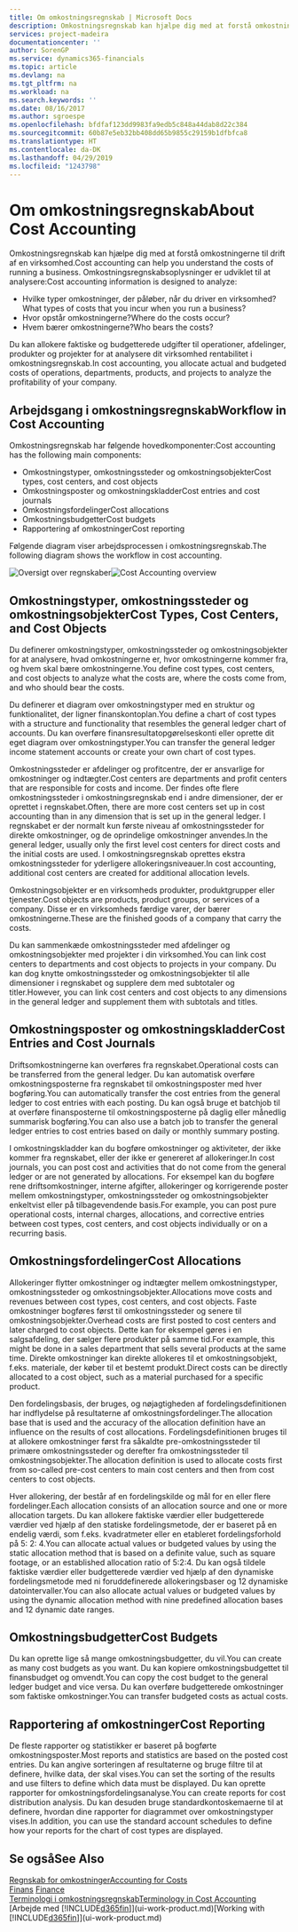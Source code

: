 ```yaml
---
title: Om omkostningsregnskab | Microsoft Docs
description: Omkostningsregnskab kan hjælpe dig med at forstå omkostningerne til drift af en virksomhed.
services: project-madeira
documentationcenter: ''
author: SorenGP
ms.service: dynamics365-financials
ms.topic: article
ms.devlang: na
ms.tgt_pltfrm: na
ms.workload: na
ms.search.keywords: ''
ms.date: 08/16/2017
ms.author: sgroespe
ms.openlocfilehash: bfdfaf123dd9983fa9edb5c848a44dab8d22c384
ms.sourcegitcommit: 60b87e5eb32bb408dd65b9855c29159b1dfbfca8
ms.translationtype: HT
ms.contentlocale: da-DK
ms.lasthandoff: 04/29/2019
ms.locfileid: "1243798"
---
```

# <a name="about-cost-accounting"></a><span data-ttu-id="688be-103">Om omkostningsregnskab</span><span class="sxs-lookup"><span data-stu-id="688be-103">About Cost Accounting</span></span>
<span data-ttu-id="688be-104">Omkostningsregnskab kan hjælpe dig med at forstå omkostningerne til drift af en virksomhed.</span><span class="sxs-lookup"><span data-stu-id="688be-104">Cost accounting can help you understand the costs of running a business.</span></span> <span data-ttu-id="688be-105">Omkostningsregnskabsoplysninger er udviklet til at analysere:</span><span class="sxs-lookup"><span data-stu-id="688be-105">Cost accounting information is designed to analyze:</span></span>  

-   <span data-ttu-id="688be-106">Hvilke typer omkostninger, der påløber, når du driver en virksomhed?</span><span class="sxs-lookup"><span data-stu-id="688be-106">What types of costs that you incur when you run a business?</span></span>  
-   <span data-ttu-id="688be-107">Hvor opstår omkostningerne?</span><span class="sxs-lookup"><span data-stu-id="688be-107">Where do the costs occur?</span></span>  
-   <span data-ttu-id="688be-108">Hvem bærer omkostningerne?</span><span class="sxs-lookup"><span data-stu-id="688be-108">Who bears the costs?</span></span>  

<span data-ttu-id="688be-109">Du kan allokere faktiske og budgetterede udgifter til operationer, afdelinger, produkter og projekter for at analysere dit virksomhed rentabilitet i omkostningsregnskab.</span><span class="sxs-lookup"><span data-stu-id="688be-109">In cost accounting, you allocate actual and budgeted costs of operations, departments, products, and projects to analyze the profitability of your company.</span></span>  

## <a name="workflow-in-cost-accounting"></a><span data-ttu-id="688be-110">Arbejdsgang i omkostningsregnskab</span><span class="sxs-lookup"><span data-stu-id="688be-110">Workflow in Cost Accounting</span></span>  
<span data-ttu-id="688be-111">Omkostningsregnskab har følgende hovedkomponenter:</span><span class="sxs-lookup"><span data-stu-id="688be-111">Cost accounting has the following main components:</span></span>  

-   <span data-ttu-id="688be-112">Omkostningstyper, omkostningssteder og omkostningsobjekter</span><span class="sxs-lookup"><span data-stu-id="688be-112">Cost types, cost centers, and cost objects</span></span>  
-   <span data-ttu-id="688be-113">Omkostningsposter og omkostningskladder</span><span class="sxs-lookup"><span data-stu-id="688be-113">Cost entries and cost journals</span></span>  
-   <span data-ttu-id="688be-114">Omkostningsfordelinger</span><span class="sxs-lookup"><span data-stu-id="688be-114">Cost allocations</span></span>  
-   <span data-ttu-id="688be-115">Omkostningsbudgetter</span><span class="sxs-lookup"><span data-stu-id="688be-115">Cost budgets</span></span>
-   <span data-ttu-id="688be-116">Rapportering af omkostninger</span><span class="sxs-lookup"><span data-stu-id="688be-116">Cost reporting</span></span>  

<span data-ttu-id="688be-117">Følgende diagram viser arbejdsprocessen i omkostningsregnskab.</span><span class="sxs-lookup"><span data-stu-id="688be-117">The following diagram shows the workflow in cost accounting.</span></span>  

<span data-ttu-id="688be-118">![Oversigt over regnskaber](media/costaccountingoverview.png "CostAccountingOverview")</span><span class="sxs-lookup"><span data-stu-id="688be-118">![Cost Accounting overview](media/costaccountingoverview.png "CostAccountingOverview")</span></span>  

## <a name="cost-types-cost-centers-and-cost-objects"></a><span data-ttu-id="688be-119">Omkostningstyper, omkostningssteder og omkostningsobjekter</span><span class="sxs-lookup"><span data-stu-id="688be-119">Cost Types, Cost Centers, and Cost Objects</span></span>  
<span data-ttu-id="688be-120">Du definerer omkostningstyper, omkostningssteder og omkostningsobjekter for at analysere, hvad omkostningerne er, hvor omkostningerne kommer fra, og hvem skal bære omkostningerne.</span><span class="sxs-lookup"><span data-stu-id="688be-120">You define cost types, cost centers, and cost objects to analyze what the costs are, where the costs come from, and who should bear the costs.</span></span>  

<span data-ttu-id="688be-121">Du definerer et diagram over omkostningstyper med en struktur og funktionalitet, der ligner finanskontoplan.</span><span class="sxs-lookup"><span data-stu-id="688be-121">You define a chart of cost types with a structure and functionality that resembles the general ledger chart of accounts.</span></span> <span data-ttu-id="688be-122">Du kan overføre finansresultatopgørelseskonti eller oprette dit eget diagram over omkostningstyper.</span><span class="sxs-lookup"><span data-stu-id="688be-122">You can transfer the general ledger income statement accounts or create your own chart of cost types.</span></span>  

<span data-ttu-id="688be-123">Omkostningssteder er afdelinger og profitcentre, der er ansvarlige for omkostninger og indtægter.</span><span class="sxs-lookup"><span data-stu-id="688be-123">Cost centers are departments and profit centers that are responsible for costs and income.</span></span> <span data-ttu-id="688be-124">Der findes ofte flere omkostningssteder i omkostningsregnskab end i andre dimensioner, der er oprettet i regnskabet.</span><span class="sxs-lookup"><span data-stu-id="688be-124">Often, there are more cost centers set up in cost accounting than in any dimension that is set up in the general ledger.</span></span> <span data-ttu-id="688be-125">I regnskabet er der normalt kun første niveau af omkostningssteder for direkte omkostninger, og de oprindelige omkostninger anvendes.</span><span class="sxs-lookup"><span data-stu-id="688be-125">In the general ledger, usually only the first level cost centers for direct costs and the initial costs are used.</span></span> <span data-ttu-id="688be-126">I omkostningsregnskab oprettes ekstra omkostningssteder for yderligere allokeringsniveauer.</span><span class="sxs-lookup"><span data-stu-id="688be-126">In cost accounting, additional cost centers are created for additional allocation levels.</span></span>  

<span data-ttu-id="688be-127">Omkostningsobjekter er en virksomheds produkter, produktgrupper eller tjenester.</span><span class="sxs-lookup"><span data-stu-id="688be-127">Cost objects are products, product groups, or services of a company.</span></span> <span data-ttu-id="688be-128">Disse er en virksomheds færdige varer, der bærer omkostningerne.</span><span class="sxs-lookup"><span data-stu-id="688be-128">These are the finished goods of a company that carry the costs.</span></span>  

<span data-ttu-id="688be-129">Du kan sammenkæde omkostningssteder med afdelinger og omkostningsobjekter med projekter i din virksomhed.</span><span class="sxs-lookup"><span data-stu-id="688be-129">You can link cost centers to departments and cost objects to projects in your company.</span></span> <span data-ttu-id="688be-130">Du kan dog knytte omkostningssteder og omkostningsobjekter til alle dimensioner i regnskabet og supplere dem med subtotaler og titler.</span><span class="sxs-lookup"><span data-stu-id="688be-130">However, you can link cost centers and cost objects to any dimensions in the general ledger and supplement them with subtotals and titles.</span></span>  

## <a name="cost-entries-and-cost-journals"></a><span data-ttu-id="688be-131">Omkostningsposter og omkostningskladder</span><span class="sxs-lookup"><span data-stu-id="688be-131">Cost Entries and Cost Journals</span></span>  
<span data-ttu-id="688be-132">Driftsomkostningerne kan overføres fra regnskabet.</span><span class="sxs-lookup"><span data-stu-id="688be-132">Operational costs can be transferred from the general ledger.</span></span> <span data-ttu-id="688be-133">Du kan automatisk overføre omkostningsposterne fra regnskabet til omkostningsposter med hver bogføring.</span><span class="sxs-lookup"><span data-stu-id="688be-133">You can automatically transfer the cost entries from the general ledger to cost entries with each posting.</span></span> <span data-ttu-id="688be-134">Du kan også bruge et batchjob til at overføre finansposterne til omkostningsposterne på daglig eller månedlig summarisk bogføring.</span><span class="sxs-lookup"><span data-stu-id="688be-134">You can also use a batch job to transfer the general ledger entries to cost entries based on daily or monthly summary posting.</span></span>  

<span data-ttu-id="688be-135">I omkostningskladder kan du bogføre omkostninger og aktiviteter, der ikke kommer fra regnskabet, eller der ikke er genereret af allokeringer.</span><span class="sxs-lookup"><span data-stu-id="688be-135">In cost journals, you can post cost and activities that do not come from the general ledger or are not generated by allocations.</span></span> <span data-ttu-id="688be-136">For eksempel kan du bogføre rene driftsomkostninger, interne afgifter, allokeringer og korrigerende poster mellem omkostningstyper, omkostningssteder og omkostningsobjekter enkeltvist eller på tilbagevendende basis.</span><span class="sxs-lookup"><span data-stu-id="688be-136">For example, you can post pure operational costs, internal charges, allocations, and corrective entries between cost types, cost centers, and cost objects individually or on a recurring basis.</span></span>  

## <a name="cost-allocations"></a><span data-ttu-id="688be-137">Omkostningsfordelinger</span><span class="sxs-lookup"><span data-stu-id="688be-137">Cost Allocations</span></span>  
<span data-ttu-id="688be-138">Allokeringer flytter omkostninger og indtægter mellem omkostningstyper, omkostningssteder og omkostningsobjekter.</span><span class="sxs-lookup"><span data-stu-id="688be-138">Allocations move costs and revenues between cost types, cost centers, and cost objects.</span></span> <span data-ttu-id="688be-139">Faste omkostninger bogføres først til omkostningssteder og senere til omkostningsobjekter.</span><span class="sxs-lookup"><span data-stu-id="688be-139">Overhead costs are first posted to cost centers and later charged to cost objects.</span></span> <span data-ttu-id="688be-140">Dette kan for eksempel gøres i en salgsafdeling, der sælger flere produkter på samme tid.</span><span class="sxs-lookup"><span data-stu-id="688be-140">For example, this might be done in a sales department that sells several products at the same time.</span></span> <span data-ttu-id="688be-141">Direkte omkostninger kan direkte allokeres til et omkostningsobjekt, f.eks. materiale, der køber til et bestemt produkt.</span><span class="sxs-lookup"><span data-stu-id="688be-141">Direct costs can be directly allocated to a cost object, such as a material purchased for a specific product.</span></span>  

<span data-ttu-id="688be-142">Den fordelingsbasis, der bruges, og nøjagtigheden af fordelingsdefinitionen har indflydelse på resultaterne af omkostningsfordelinger.</span><span class="sxs-lookup"><span data-stu-id="688be-142">The allocation base that is used and the accuracy of the allocation definition have an influence on the results of cost allocations.</span></span> <span data-ttu-id="688be-143">Fordelingsdefinitionen bruges til at allokere omkostninger først fra såkaldte pre-omkostningssteder til primære omkostningssteder og derefter fra omkostningssteder til omkostningsobjekter.</span><span class="sxs-lookup"><span data-stu-id="688be-143">The allocation definition is used to allocate costs first from so-called pre-cost centers to main cost centers and then from cost centers to cost objects.</span></span>  

<span data-ttu-id="688be-144">Hver allokering, der består af en fordelingskilde og mål for en eller flere fordelinger.</span><span class="sxs-lookup"><span data-stu-id="688be-144">Each allocation consists of an allocation source and one or more allocation targets.</span></span> <span data-ttu-id="688be-145">Du kan allokere faktiske værdier eller budgetterede værdier ved hjælp af den statiske fordelingsmetode, der er baseret på en endelig værdi, som f.eks. kvadratmeter eller en etableret fordelingsforhold på 5: 2: 4.</span><span class="sxs-lookup"><span data-stu-id="688be-145">You can allocate actual values or budgeted values by using the static allocation method that is based on a definite value, such as square footage, or an established allocation ratio of 5:2:4.</span></span> <span data-ttu-id="688be-146">Du kan også tildele faktiske værdier eller budgetterede værdier ved hjælp af den dynamiske fordelingsmetode med ni foruddefinerede allokeringsbaser og 12 dynamiske datointervaller.</span><span class="sxs-lookup"><span data-stu-id="688be-146">You can also allocate actual values or budgeted values by using the dynamic allocation method with nine predefined allocation bases and 12 dynamic date ranges.</span></span>  

## <a name="cost-budgets"></a><span data-ttu-id="688be-147">Omkostningsbudgetter</span><span class="sxs-lookup"><span data-stu-id="688be-147">Cost Budgets</span></span>  
<span data-ttu-id="688be-148">Du kan oprette lige så mange omkostningsbudgetter, du vil.</span><span class="sxs-lookup"><span data-stu-id="688be-148">You can create as many cost budgets as you want.</span></span> <span data-ttu-id="688be-149">Du kan kopiere omkostningsbudgettet til finansbudget og omvendt.</span><span class="sxs-lookup"><span data-stu-id="688be-149">You can copy the cost budget to the general ledger budget and vice versa.</span></span> <span data-ttu-id="688be-150">Du kan overføre budgetterede omkostninger som faktiske omkostninger.</span><span class="sxs-lookup"><span data-stu-id="688be-150">You can transfer budgeted costs as actual costs.</span></span>  

## <a name="cost-reporting"></a><span data-ttu-id="688be-151">Rapportering af omkostninger</span><span class="sxs-lookup"><span data-stu-id="688be-151">Cost Reporting</span></span>  
<span data-ttu-id="688be-152">De fleste rapporter og statistikker er baseret på bogførte omkostningsposter.</span><span class="sxs-lookup"><span data-stu-id="688be-152">Most reports and statistics are based on the posted cost entries.</span></span> <span data-ttu-id="688be-153">Du kan angive sorteringen af resultaterne og bruge filtre til at definere, hvilke data, der skal vises.</span><span class="sxs-lookup"><span data-stu-id="688be-153">You can set the sorting of the results and use filters to define which data must be displayed.</span></span> <span data-ttu-id="688be-154">Du kan oprette rapporter for omkostningsfordelingsanalyse.</span><span class="sxs-lookup"><span data-stu-id="688be-154">You can create reports for cost distribution analysis.</span></span> <span data-ttu-id="688be-155">Du kan desuden bruge standardkontoskemaerne til at definere, hvordan dine rapporter for diagrammet over omkostningstyper vises.</span><span class="sxs-lookup"><span data-stu-id="688be-155">In addition, you can use the standard account schedules to define how your reports for the chart of cost types are displayed.</span></span>  

## <a name="see-also"></a><span data-ttu-id="688be-156">Se også</span><span class="sxs-lookup"><span data-stu-id="688be-156">See Also</span></span>  
 [<span data-ttu-id="688be-157">Regnskab for omkostninger</span><span class="sxs-lookup"><span data-stu-id="688be-157">Accounting for Costs</span></span>](finance-manage-cost-accounting.md)  
 <span data-ttu-id="688be-158">[Finans](finance.md) </span><span class="sxs-lookup"><span data-stu-id="688be-158">[Finance](finance.md) </span></span>  
 [<span data-ttu-id="688be-159">Terminologi i omkostningsregnskab</span><span class="sxs-lookup"><span data-stu-id="688be-159">Terminology in Cost Accounting</span></span>](finance-terminology-in-cost-accounting.md)  
 <span data-ttu-id="688be-160">[Arbejde med [!INCLUDE[d365fin](includes/d365fin_md.md)]](ui-work-product.md)</span><span class="sxs-lookup"><span data-stu-id="688be-160">[Working with [!INCLUDE[d365fin](includes/d365fin_md.md)]](ui-work-product.md)</span></span>
